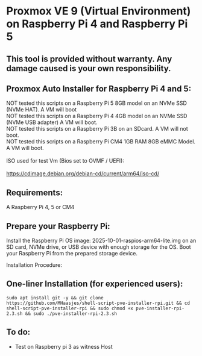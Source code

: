 # Proxmox VE 9 (Virtual Environment) on Raspberry Pi 4 and Raspberry Pi 5

This tool is provided without warranty. Any damage caused is your own responsibility.
-

Proxmox Auto Installer for Raspberry Pi 4 and 5:
-
NOT tested this scripts on a Raspberry Pi 5 8GB model on an NVMe SSD (NVMe HAT). A VM will boot <br>
NOT tested this scripts on a Raspberry Pi 4 4GB model on an NVMe SSD (NVMe USB adapter) A VM will boot. <br>
NOT tested this scripts on a Raspberry Pi 3B on an SDcard. A VM will not boot. <br>
NOT tested this scripts on a Raspberry Pi CM4 1GB RAM 8GB eMMC Model. A VM will boot. <br>
<br>
ISO used for test Vm (Bios set to OVMF / UEFI): <br>
<br>
https://cdimage.debian.org/debian-cd/current/arm64/iso-cd/

Requirements:
-

A Raspberry Pi 4, 5 or CM4

Prepare your Raspberry Pi:
-

Install the Raspberry Pi OS image: 2025-10-01-raspios-arm64-lite.img on an SD card, NVMe drive, or USB device with enough storage for the OS.
Boot your Raspberry Pi from the prepared storage device.


Installation Procedure:

One-liner Installation (for experienced users):
-

```
sudo apt install git -y && git clone https://github.com/MHaasjes/shell-script-pve-installer-rpi.git && cd shell-script-pve-installer-rpi && sudo chmod +x pve-installer-rpi-2.3.sh && sudo ./pve-installer-rpi-2.3.sh
```


To do:
-
- Test on Raspberry pi 3 as witness Host
